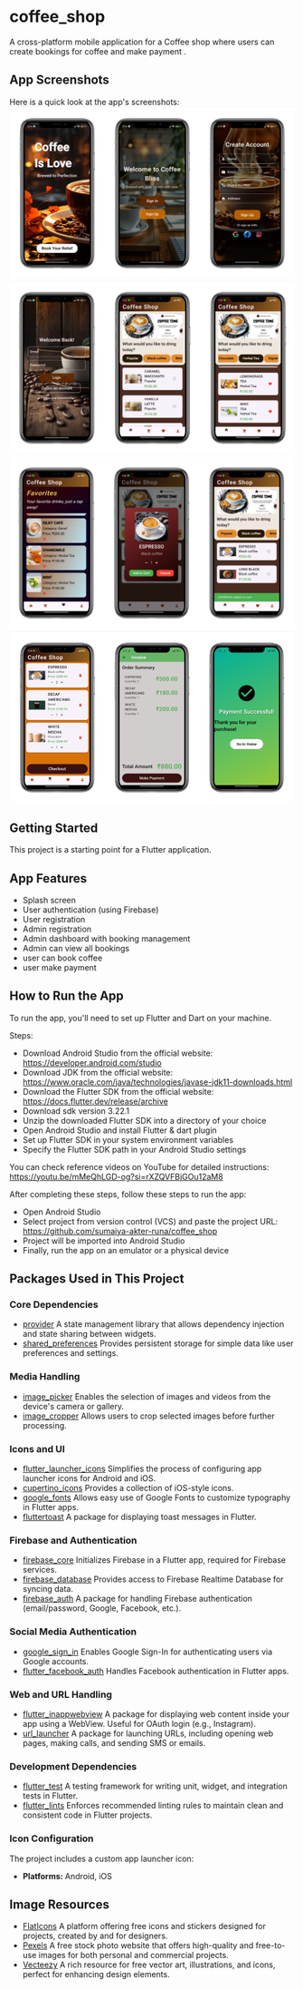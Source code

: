 # coffee_shop
A cross-platform mobile application for a Coffee shop where users can create bookings for coffee  and make payment .

## App Screenshots

Here is a quick look at the app's screenshots:
![images](assets/images/img.png)
![images](assets/images/img_1.png)
![images](assets/images/img_2.png)
![images](assets/images/img_4.png)
## Getting Started

This project is a starting point for a Flutter application.

## App Features
- Splash screen
- User authentication (using Firebase)
- User registration
- Admin registration
- Admin dashboard with booking management
- Admin can view all bookings
- user can book coffee
- user make payment

## How to Run the App

To run the app, you'll need to set up Flutter and Dart on your machine.

Steps:
- Download Android Studio from the official website: https://developer.android.com/studio
- Download JDK from the official website: https://www.oracle.com/java/technologies/javase-jdk11-downloads.html
- Download the Flutter SDK from the official website: https://docs.flutter.dev/release/archive
- Download sdk version 3.22.1
- Unzip the downloaded Flutter SDK into a directory of your choice
- Open Android Studio and install Flutter & dart plugin
- Set up Flutter SDK in your system environment variables
- Specify the Flutter SDK path in your Android Studio settings

You can check reference videos on YouTube for detailed instructions:
https://youtu.be/mMeQhLGD-og?si=rXZQVFBjGOu12aM8


After completing these steps, follow these steps to run the app:
- Open Android Studio
- Select project from version control (VCS) and paste the project URL: https://github.com/sumaiya-akter-runa/coffee_shop
- Project will be imported into Android Studio
- Finally, run the app on an emulator or a physical device


## Packages Used in This Project

### **Core Dependencies**
- [provider](https://pub.dev/packages/provider) A state management library that allows dependency injection and state sharing between widgets.
- [shared_preferences](https://pub.dev/packages/shared_preferences) Provides persistent storage for simple data like user preferences and settings.

### **Media Handling**
- [image_picker](https://pub.dev/packages/image_picker) Enables the selection of images and videos from the device's camera or gallery.
- [image_cropper](https://pub.dev/packages/image_cropper) Allows users to crop selected images before further processing.

### **Icons and UI**
- [flutter_launcher_icons](https://pub.dev/packages/flutter_launcher_icons) Simplifies the process of configuring app launcher icons for Android and iOS.
- [cupertino_icons](https://pub.dev/packages/cupertino_icons) Provides a collection of iOS-style icons.
- [google_fonts](https://pub.dev/packages/google_fonts) Allows easy use of Google Fonts to customize typography in Flutter apps.
- [fluttertoast](https://pub.dev/packages/fluttertoast) A package for displaying toast messages in Flutter.

### **Firebase and Authentication**
- [firebase_core](https://pub.dev/packages/firebase_core) Initializes Firebase in a Flutter app, required for Firebase services.
- [firebase_database](https://pub.dev/packages/firebase_database) Provides access to Firebase Realtime Database for syncing data.
- [firebase_auth](https://pub.dev/packages/firebase_auth) A package for handling Firebase authentication (email/password, Google, Facebook, etc.).

### **Social Media Authentication**
- [google_sign_in](https://pub.dev/packages/google_sign_in) Enables Google Sign-In for authenticating users via Google accounts.
- [flutter_facebook_auth](https://pub.dev/packages/flutter_facebook_auth) Handles Facebook authentication in Flutter apps.

### **Web and URL Handling**
- [flutter_inappwebview](https://pub.dev/packages/flutter_inappwebview) A package for displaying web content inside your app using a WebView. Useful for OAuth login (e.g., Instagram).
- [url_launcher](https://pub.dev/packages/url_launcher) A package for launching URLs, including opening web pages, making calls, and sending SMS or emails.

### **Development Dependencies**
- [flutter_test](https://docs.flutter.dev/cookbook/testing) A testing framework for writing unit, widget, and integration tests in Flutter.
- [flutter_lints](https://pub.dev/packages/flutter_lints) Enforces recommended linting rules to maintain clean and consistent code in Flutter projects.

### **Icon Configuration**
The project includes a custom app launcher icon:
- **Platforms:** Android, iOS


## Image Resources
- [FlatIcons](https://www.flaticon.com/)   A platform offering free icons and stickers designed for projects, created by and for designers.
- [Pexels](https://www.pexels.com/) A free stock photo website that offers high-quality and free-to-use images for both personal and commercial projects.
- [Vecteezy](https://www.vecteezy.com/)   A rich resource for free vector art, illustrations, and icons, perfect for enhancing design elements.

